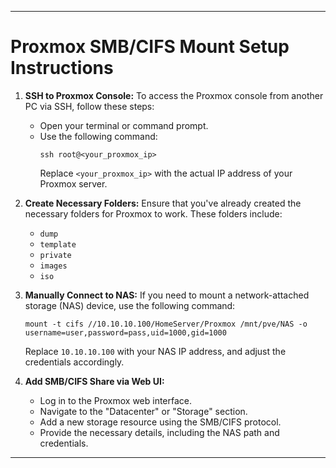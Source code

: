 
---

# Proxmox SMB/CIFS Mount Setup Instructions

1. **SSH to Proxmox Console:**
   To access the Proxmox console from another PC via SSH, follow these steps:
   - Open your terminal or command prompt.
   - Use the following command:
     ```
     ssh root@<your_proxmox_ip>
     ```
     Replace `<your_proxmox_ip>` with the actual IP address of your Proxmox server.

2. **Create Necessary Folders:**
   Ensure that you've already created the necessary folders for Proxmox to work. These folders include:
   - `dump`
   - `template`
   - `private`
   - `images`
   - `iso`

3. **Manually Connect to NAS:**
   If you need to mount a network-attached storage (NAS) device, use the following command:
   ```
   mount -t cifs //10.10.10.100/HomeServer/Proxmox /mnt/pve/NAS -o username=user,password=pass,uid=1000,gid=1000
   ```
   Replace `10.10.10.100` with your NAS IP address, and adjust the credentials accordingly.

4. **Add SMB/CIFS Share via Web UI:**
   - Log in to the Proxmox web interface.
   - Navigate to the "Datacenter" or "Storage" section.
   - Add a new storage resource using the SMB/CIFS protocol.
   - Provide the necessary details, including the NAS path and credentials.


---
